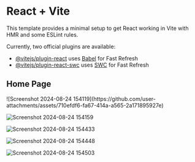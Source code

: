 # React + Vite

This template provides a minimal setup to get React working in Vite with HMR and some ESLint rules.

Currently, two official plugins are available:

- [@vitejs/plugin-react](https://github.com/vitejs/vite-plugin-react/blob/main/packages/plugin-react/README.md) uses [Babel](https://babeljs.io/) for Fast Refresh
- [@vitejs/plugin-react-swc](https://github.com/vitejs/vite-plugin-react-swc) uses [SWC](https://swc.rs/) for Fast Refresh

<h2>Home Page</h2>
![Screenshot 2024-08-24 154119](https://github.com/user-attachments/assets/710efdf6-fa67-414a-a565-2a171895927e)


![Screenshot 2024-08-24 154159](https://github.com/user-attachments/assets/58360a70-2ef5-4772-a451-2cbe18a8f7bd)

![Screenshot 2024-08-24 154433](https://github.com/user-attachments/assets/eb9d2d52-d201-4cbf-a9e3-93593234de67)

![Screenshot 2024-08-24 154448](https://github.com/user-attachments/assets/4e0d4dbb-b441-4573-ae13-06deee26d339)


![Screenshot 2024-08-24 154503](https://github.com/user-attachments/assets/b9dce8cf-7f86-433f-a061-eea16810554b)


